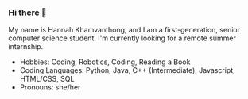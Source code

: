 ### Hi there 👋

<!--
**hkhamvan263/hkhamvan263** is a ✨ _special_ ✨ repository because its `README.md` (this file) appears on your GitHub profile.

Here are some ideas to get you started:

- 🔭 I’m currently working on ...
- 🌱 I’m currently learning ...
- 👯 I’m looking to collaborate on ...
- 🤔 I’m looking for help with ...
- 💬 Ask me about ...
- 📫 How to reach me: ...
- 😄 Pronouns: she/her
- ⚡ Fun fact: ...
-->

My name is Hannah Khamvanthong, and I am a first-generation, senior computer science student. I'm currently looking for a remote summer internship.

- Hobbies: Coding, Robotics, Coding, Reading a Book
- Coding Languages: Python, Java, C++ (Intermediate), Javascript, HTML/CSS, SQL
- Pronouns: she/her
